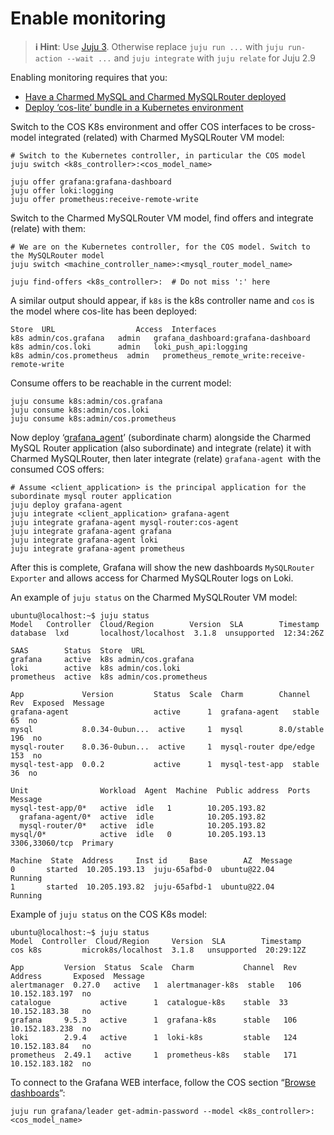 # Enable monitoring

> **:information_source: Hint**: Use [Juju 3](/t/5064). Otherwise replace `juju run ...` with `juju run-action --wait ...` and `juju integrate` with `juju relate` for Juju 2.9

Enabling monitoring requires that you:
* [Have a Charmed MySQL and Charmed MySQLRouter deployed](https://charmhub.io/mysql-router/docs/t-deploy-charm?channel=dpe/edge)
* [Deploy ‘cos-lite’ bundle in a Kubernetes environment](https://charmhub.io/topics/canonical-observability-stack/tutorials/install-microk8s)

Switch to the COS K8s environment and offer COS interfaces to be cross-model integrated (related) with Charmed MySQLRouter VM model:

```shell
# Switch to the Kubernetes controller, in particular the COS model
juju switch <k8s_controller>:<cos_model_name>

juju offer grafana:grafana-dashboard
juju offer loki:logging
juju offer prometheus:receive-remote-write
```

 Switch to the Charmed MySQLRouter VM model, find offers and integrate (relate) with them:

```shell
# We are on the Kubernetes controller, for the COS model. Switch to the MySQLRouter model
juju switch <machine_controller_name>:<mysql_router_model_name>

juju find-offers <k8s_controller>:  # Do not miss ':' here
```

A similar output should appear, if `k8s` is the k8s controller name and `cos` is the model where cos-lite has been deployed:

```shell
Store  URL               	Access  Interfaces
k8s	admin/cos.grafana 	admin   grafana_dashboard:grafana-dashboard
k8s	admin/cos.loki    	admin   loki_push_api:logging
k8s	admin/cos.prometheus  admin   prometheus_remote_write:receive-remote-write
```

Consume offers to be reachable in the current model:

```shell
juju consume k8s:admin/cos.grafana
juju consume k8s:admin/cos.loki
juju consume k8s:admin/cos.prometheus
```

Now deploy ‘[grafana_agent](https://charmhub.io/grafana-agent)’ (subordinate charm) alongside the Charmed MySQL Router application (also subordinate) and integrate (relate) it with Charmed MySQLRouter, then later integrate (relate) `grafana-agent `with the consumed COS offers:

```shell
# Assume <client_application> is the principal application for the subordinate mysql router application
juju deploy grafana-agent
juju integrate <client_application> grafana-agent
juju integrate grafana-agent mysql-router:cos-agent
juju integrate grafana-agent grafana
juju integrate grafana-agent loki
juju integrate grafana-agent prometheus
```

After this is complete, Grafana will show the new dashboards `MySQLRouter Exporter` and allows access for Charmed MySQLRouter logs on Loki.

An example of `juju status` on the Charmed MySQLRouter VM model:

```shell
ubuntu@localhost:~$ juju status
Model 	Controller  Cloud/Region     	Version  SLA      	Timestamp
database  lxd     	localhost/localhost  3.1.8	unsupported  12:34:26Z

SAAS    	Status  Store  URL
grafana 	active  k8s	admin/cos.grafana
loki    	active  k8s	admin/cos.loki
prometheus  active  k8s	admin/cos.prometheus

App         	Version      	Status  Scale  Charm       	Channel 	Rev  Exposed  Message
grafana-agent                	active  	1  grafana-agent   stable   	65  no  	 
mysql       	8.0.34-0ubun...  active  	1  mysql       	8.0/stable  196  no  	 
mysql-router	8.0.36-0ubun...  active  	1  mysql-router	dpe/edge	153  no  	 
mysql-test-app  0.0.2        	active  	1  mysql-test-app  stable   	36  no  	 

Unit            	Workload  Agent  Machine  Public address  Ports       	Message
mysql-test-app/0*   active	idle   1    	10.205.193.82              	 
  grafana-agent/0*  active	idle        	10.205.193.82              	 
  mysql-router/0*   active	idle        	10.205.193.82              	 
mysql/0*        	active	idle   0    	10.205.193.13   3306,33060/tcp  Primary

Machine  State	Address    	Inst id    	Base      	AZ  Message
0    	started  10.205.193.13  juju-65afbd-0  ubuntu@22.04  	Running
1    	started  10.205.193.82  juju-65afbd-1  ubuntu@22.04  	Running
```

Example of `juju status` on the COS K8s model:

```shell
ubuntu@localhost:~$ juju status
Model  Controller  Cloud/Region    	Version  SLA      	Timestamp
cos	k8s     	microk8s/localhost  3.1.8	unsupported  20:29:12Z

App       	Version  Status  Scale  Charm         	Channel  Rev  Address     	Exposed  Message
alertmanager  0.27.0   active  	1  alertmanager-k8s  stable   106  10.152.183.197  no  	 
catalogue          	active  	1  catalogue-k8s 	stable	33  10.152.183.38   no  	 
grafana   	9.5.3	active  	1  grafana-k8s   	stable   106  10.152.183.238  no  	 
loki      	2.9.4	active  	1  loki-k8s      	stable   124  10.152.183.84   no  	 
prometheus	2.49.1   active  	1  prometheus-k8s	stable   171  10.152.183.182  no  	 
```

To connect to the Grafana WEB interface, follow the COS section “[Browse dashboards](https://charmhub.io/topics/canonical-observability-stack/tutorials/install-microk8s#heading--browse-dashboards)”:

```shell
juju run grafana/leader get-admin-password --model <k8s_controller>:<cos_model_name>
```